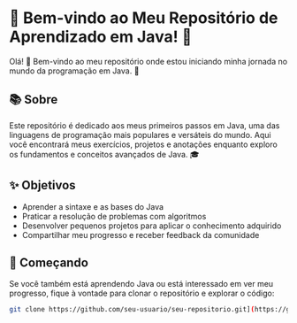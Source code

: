 # 🌟 Bem-vindo ao Meu Repositório de Aprendizado em Java! 🌟

Olá! 👋 Bem-vindo ao meu repositório onde estou iniciando minha jornada no mundo da programação em Java. 🚀

## 📚 Sobre

Este repositório é dedicado aos meus primeiros passos em Java, uma das linguagens de programação mais populares e versáteis do mundo. Aqui você encontrará meus exercícios, projetos e anotações enquanto exploro os fundamentos e conceitos avançados de Java. 🎓

## ✨ Objetivos

- Aprender a sintaxe e as bases do Java
- Praticar a resolução de problemas com algoritmos
- Desenvolver pequenos projetos para aplicar o conhecimento adquirido
- Compartilhar meu progresso e receber feedback da comunidade

## 🚀 Começando

Se você também está aprendendo Java ou está interessado em ver meu progresso, fique à vontade para clonar o repositório e explorar o código:

```bash
git clone https://github.com/seu-usuario/seu-repositorio.git](https://github.com/AqueleQueSemeiaOConhecimento/Java_2024.git
